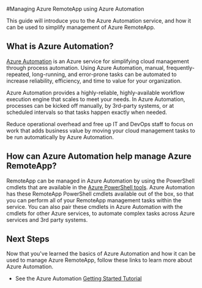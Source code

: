 <properties
	pageTitle="Manage Azure RemoteApp using Azure Automation | Windows Azure"
	description="Learn about how the Azure Automation service can be used to manage Azure RemoteApp."
	services="remoteapp, automation"
	documentationCenter=""
	authors="csand-msft"
	manager="eamono"
	editor=""/>

<tags
	ms.service="remoteapp"
	ms.date="10/23/2015"
	wacn.date=""/>



#Managing Azure RemoteApp using Azure Automation

This guide will introduce you to the Azure Automation service, and how it can be used to simplify management of Azure RemoteApp.

## What is Azure Automation?

[Azure Automation](/home/features/automation/) is an Azure service for simplifying cloud management through process automation. Using Azure Automation, manual, frequently-repeated, long-running, and error-prone tasks can be automated to increase reliability, efficiency, and time to value for your organization.

Azure Automation provides a highly-reliable, highly-available workflow execution engine that scales to meet your needs. In Azure Automation, processes can be kicked off manually, by 3rd-party systems, or at scheduled intervals so that tasks happen exactly when needed.

Reduce operational overhead and free up IT and DevOps staff to focus on work that adds business value by moving your cloud management tasks to be run automatically by Azure Automation.


## How can Azure Automation help manage Azure RemoteApp?

RemoteApp can be managed in Azure Automation by using the PowerShell cmdlets that are available in the [Azure PowerShell tools](https://msdn.microsoft.com/zh-cn/library/azure/jj156055.aspx). Azure Automation has these RemoteApp PowerShell cmdlets available out of the box, so that you can perform all of your RemoteApp management tasks within the service. You can also pair these cmdlets in Azure Automation with the cmdlets for other Azure services, to automate complex tasks across Azure services and 3rd party systems.


## Next Steps

Now that you've learned the basics of Azure Automation and how it can be used to manage Azure RemoteApp, follow these links to learn more about Azure Automation.

* See the Azure Automation [Getting Started Tutorial](/documentation/articles/automation-create-runbook-from-samples)
